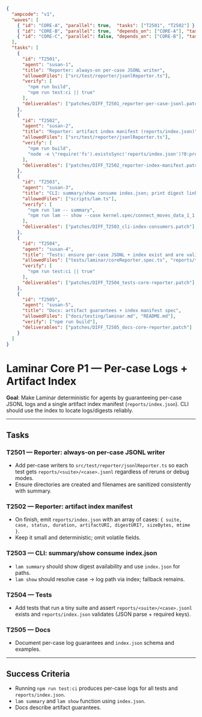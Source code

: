 ```json
{
  "ampcode": "v1",
  "waves": [
    { "id": "CORE-A", "parallel": true,  "tasks": ["T2501", "T2502"] },
    { "id": "CORE-B", "parallel": true,  "depends_on": ["CORE-A"], "tasks": ["T2503"] },
    { "id": "CORE-C", "parallel": false, "depends_on": ["CORE-B"], "tasks": ["T2504", "T2505"] }
  ],
  "tasks": [
    {
      "id": "T2501",
      "agent": "susan-1",
      "title": "Reporter: always-on per-case JSONL writer",
      "allowedFiles": ["src/test/reporter/jsonlReporter.ts"],
      "verify": [
        "npm run build",
        "npm run test:ci || true"
      ],
      "deliverables": ["patches/DIFF_T2501_reporter-per-case-jsonl.patch"]
    },
    {
      "id": "T2502",
      "agent": "susan-2",
      "title": "Reporter: artifact index manifest (reports/index.json)",
      "allowedFiles": ["src/test/reporter/jsonlReporter.ts"],
      "verify": [
        "npm run build",
        "node -e \"require('fs').existsSync('reports/index.json')?0:process.exit(1)\""
      ],
      "deliverables": ["patches/DIFF_T2502_reporter-index-manifest.patch"]
    },
    {
      "id": "T2503",
      "agent": "susan-3",
      "title": "CLI: summary/show consume index.json; print digest links",
      "allowedFiles": ["scripts/lam.ts"],
      "verify": [
        "npm run lam -- summary",
        "npm run lam -- show --case kernel.spec/connect_moves_data_1_1 --around evt=case.begin --window 3 || true"
      ],
      "deliverables": ["patches/DIFF_T2503_cli-index-consumers.patch"]
    },
    {
      "id": "T2504",
      "agent": "susan-4",
      "title": "Tests: ensure per-case JSONL + index exist and are valid",
      "allowedFiles": ["tests/laminar/coreReporter.spec.ts", "reports/**"],
      "verify": [
        "npm run test:ci || true"
      ],
      "deliverables": ["patches/DIFF_T2504_tests-core-reporter.patch"]
    },
    {
      "id": "T2505",
      "agent": "susan-5",
      "title": "Docs: artifact guarantees + index manifest spec",
      "allowedFiles": ["docs/testing/laminar.md", "README.md"],
      "verify": ["npm run build"],
      "deliverables": ["patches/DIFF_T2505_docs-core-reporter.patch"]
    }
  ]
}
```

# Laminar Core P1 — Per-case Logs + Artifact Index

**Goal**: Make Laminar deterministic for agents by guaranteeing per-case JSONL logs and a single artifact index manifest (`reports/index.json`). CLI should use the index to locate logs/digests reliably.

---

## Tasks

### T2501 — Reporter: always-on per-case JSONL writer
- Add per-case writers to `src/test/reporter/jsonlReporter.ts` so each test gets `reports/<suite>/<case>.jsonl` regardless of reruns or debug modes.
- Ensure directories are created and filenames are sanitized consistently with summary.

### T2502 — Reporter: artifact index manifest
- On finish, emit `reports/index.json` with an array of cases: `{ suite, case, status, duration, artifactURI, digestURI?, sizeBytes, mtime }`.
- Keep it small and deterministic; omit volatile fields.

### T2503 — CLI: summary/show consume index.json
- `lam summary` should show digest availability and use `index.json` for paths.
- `lam show` should resolve case → log path via index; fallback remains.

### T2504 — Tests
- Add tests that run a tiny suite and assert `reports/<suite>/<case>.jsonl` exists and `reports/index.json` validates (JSON parse + required keys).

### T2505 — Docs
- Document per-case log guarantees and `index.json` schema and examples.

---

## Success Criteria
- Running `npm run test:ci` produces per-case logs for all tests and `reports/index.json`.
- `lam summary` and `lam show` function using `index.json`.
- Docs describe artifact guarantees.

